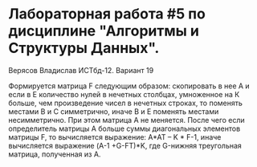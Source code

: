# Лабораторная работа #5 по дисциплине "Алгоритмы и Структуры Данных".
Верясов Владислав ИСТбд-12. Вариант 19

Формируется матрица F следующим образом: скопировать в нее А и если в Е количество нулей в нечетных столбцах, умноженное на К больше, чем произведение чисел в нечетных строках, то поменять местами В и С симметрично, иначе В и Е поменять местами несимметрично. При этом матрица А не меняется. После чего если определитель матрицы А больше суммы диагональных элементов матрицы F, то вычисляется выражение: A*AT – K * F-1, иначе вычисляется выражение (A-1 +G-FТ)*K, где G-нижняя треугольная матрица, полученная из А.
